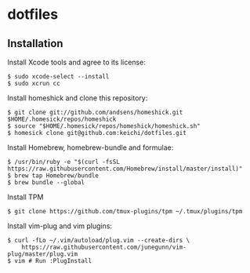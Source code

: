 # dotfiles

## Installation

Install Xcode tools and agree to its license:
```
$ sudo xcode-select --install
$ sudo xcrun cc
```

Install homeshick and clone this repository:
```
$ git clone git://github.com/andsens/homeshick.git $HOME/.homesick/repos/homeshick
$ source "$HOME/.homesick/repos/homeshick/homeshick.sh"
$ homesick clone git@github.com:keichi/dotfiles.git
```

Install Homebrew, homebrew-bundle and formulae:
```
$ /usr/bin/ruby -e "$(curl -fsSL https://raw.githubusercontent.com/Homebrew/install/master/install)"
$ brew tap Homebrew/bundle
$ brew bundle --global
```

Install TPM
```
$ git clone https://github.com/tmux-plugins/tpm ~/.tmux/plugins/tpm
```

Install vim-plug and vim plugins:
```
$ curl -fLo ~/.vim/autoload/plug.vim --create-dirs \
    https://raw.githubusercontent.com/junegunn/vim-plug/master/plug.vim
$ vim # Run :PlugInstall
```
